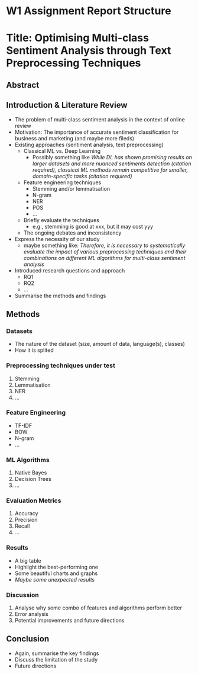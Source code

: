 # W1 Assignment Report Structure

# Title: Optimising Multi-class Sentiment Analysis through Text Preprocessing Techniques

## Abstract

## Introduction & Literature Review

- The problem of multi-class sentiment analysis in the context of online review
- Motivation: The importance of accurate sentiment classification for business and marketing (and maybe more fileds)
- Existing approaches (sentiment analysis, text preprocessing)
    - Classical ML vs. Deep Learning
        - Possibly something like *While DL has shown promising results on larger datasets and more nuanced sentiments detection (citation required), classical ML methods remain competitive for smaller, domain-specific tasks (citation required)*
    - Feature engineering techniques
        - Stemming and/or lemmatisation
        - N-gram
        - NER
        - POS
        - …
    - Briefly evaluate the techniques
        - e.g., stemming is good at xxx, but it may cost yyy
    - The ongoing debates and inconsistency
- Express the necessity of our study
    - maybe something like: *Therefore, it is necessary to systematically evaluate the impact of various preprocessing techniques and their combinations on different ML algorithms for multi-class sentiment analysis*
- Introduced research questions and approach
    - RQ1
    - RQ2
    - …
- Summarise the methods and findings

## Methods

### Datasets

- The nature of the dataset (size, amount of data, language(s), classes)
- How it is splited

### Preprocessing techniques under test

1. Stemming
2. Lemmatisation
3. NER
4. …

### Feature Engineering

- TF-IDF
- BOW
- N-gram
- …

### ML Algorithms

1. Native Bayes 
2. Decision Trees
3. …

### Evaluation Metrics

1. Accuracy 
2. Precision
3. Recall
4. …

### Results

- A big table
- Highlight the best-performing one
- Some beautiful charts and graphs
- *Maybe some unexpected results*

### Discussion

1. Analyse why some combo of features and algorithms perform better
2. Error analysis 
3. Potential improvements and future directions

## Conclusion

- Again, summarise the key findings
- Discuss the limitation of the study
- Future directions
